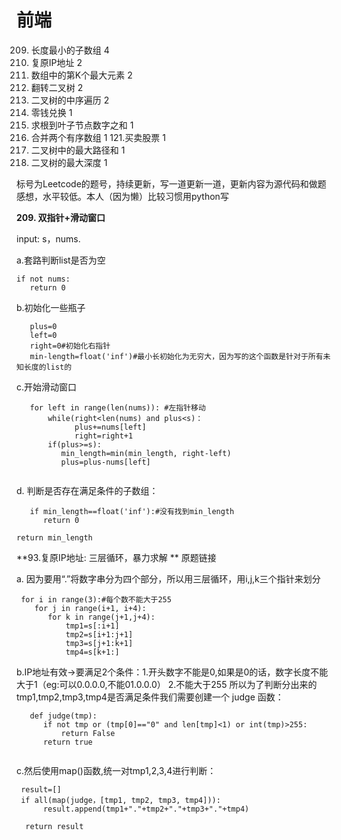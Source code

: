 # 前端


209. 长度最小的子数组	4
93. 复原IP地址	2
215. 数组中的第K个最大元素	2
226. 翻转二叉树	2
94. 二叉树的中序遍历	2
322. 零钱兑换	1
129. 求根到叶子节点数字之和	1
88. 合并两个有序数组	1
121.买卖股票	1
124. 二叉树中的最大路径和	1
104. 二叉树的最大深度	1

标号为Leetcode的题号，持续更新，写一道更新一道，更新内容为源代码和做题感想，水平较低。本人（因为懒）比较习惯用python写

**209. 双指针+滑动窗口**

input: s，nums. 

a.套路判断list是否为空
```
if not nums:
   return 0
```
b.初始化一些瓶子
```
   plus=0
   left=0
   right=0#初始化右指针
   min-length=float('inf')#最小长初始化为无穷大，因为写的这个函数是针对于所有未知长度的list的
```
c.开始滑动窗口
```
   for left in range(len(nums)): #左指针移动
       while(right<len(nums) and plus<s)：
             plus+=nums[left]
             right=right+1
       if(plus>=s):
          min_length=min(min_length, right-left)
          plus=plus-nums[left]
    
 ```
 d. 判断是否存在满足条件的子数组：
 ```
    if min_length==float('inf'):#没有找到min_length
       return 0
 ```
    return min_length
    
**93.复原IP地址:
  三层循环，暴力求解
**
<a hfef="https://leetcode-cn.com/problems/restore-ip-addresses/submissions/">原题链接</a>
   
a. 因为要用“.”将数字串分为四个部分，所以用三层循环，用i,j,k三个指针来划分
```
 for i in range(3):#每个数不能大于255
    for j in range(i+1, i+4):
       for k in range(j+1,j+4):
           tmp1=s[:i+1]
           tmp2=s[i+1:j+1]
           tmp3=s[j+1:k+1]
           tmp4=s[k+1:]
```
b.IP地址有效->要满足2个条件：1.开头数字不能是0,如果是0的话，数字长度不能大于1（eg:可以0.0.0.0,不能01.0.0.0）  2.不能大于255
  所以为了判断分出来的tmp1,tmp2,tmp3,tmp4是否满足条件我们需要创建一个 judge 函数：
```
   def judge(tmp):
      if not tmp or (tmp[0]=="0" and len[tmp]<1) or int(tmp)>255:
          return False
      return true
    
```
c.然后使用map()函数,统一对tmp1,2,3,4进行判断：
 ``` 
  result=[]
  if all(map(judge，[tmp1, tmp2, tmp3, tmp4])):
       result.append(tmp1+"."+tmp2+"."+tmp3+"."+tmp4)
      
   return result
``` 

    
